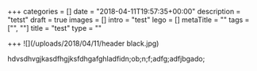 +++
categories = []
date = "2018-04-11T19:57:35+00:00"
description = "tetst"
draft = true
images = []
intro = "test"
lego = []
metaTitle = ""
tags = ["", ""]
title = "test"
type = ""

+++
![](/uploads/2018/04/11/header black.jpg)

hdvsdhvgjkasdfhgjksfdhgafghladfidn;ob;n;f;adfg;adfjbgado;